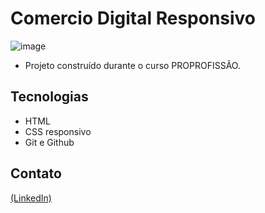 # Comercio Digital Responsivo

![image](https://github.com/JoaoEduSB/ComercioDigital_Responsivo/assets/146045770/655d1394-d10f-4483-b5a1-13f2bf86c97e)

- Projeto construído durante o curso PROPROFISSÃO.

## Tecnologias

- HTML
- CSS responsivo
- Git e Github

## Contato
[(LinkedIn)](https://www.linkedin.com/in/joaoedusb/)
